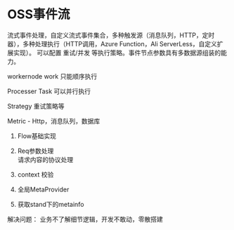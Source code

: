 # OSS事件流

流式事件处理，自定义流式事件集合，多种触发源（消息队列，HTTP，定时器），多种处理执行（HTTP调用，Azure Function，Ali ServerLess，自定义扩展实现）。
可以配置 重试/并发 等执行策略。事件节点参数具有多数据源组装的能力。


workernode
	  work   只能顺序执行

Processer
	Task  可以并行执行


Strategy 
	重试策略等

Metric -  Http，消息队列，数据库



1. Flow基础实现
2. Req参数处理  
   请求内容的协议处理

1.  context  校验

3.  全局MetaProvider


4. 获取stand下的metainfo


解决问题：
业务不了解细节逻辑，开发不敢动，零散搭建